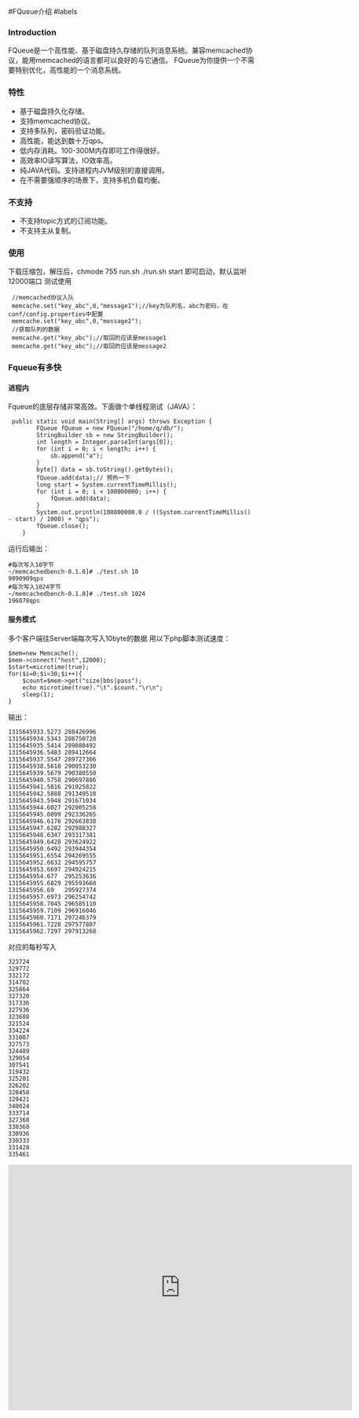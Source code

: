 #FQueue介绍
#labels
### Introduction 

FQueue是一个高性能、基于磁盘持久存储的队列消息系统。兼容memcached协议，能用memcached的语言都可以良好的与它通信。
FQueue为你提供一个不需要特别优化，高性能的一个消息系统。


### 特性 

  * 基于磁盘持久化存储。
  * 支持memcached协议。
  * 支持多队列，密码验证功能。
  * 高性能，能达到数十万qps。
  * 低内存消耗。100-300M内存即可工作得很好。
  * 高效率IO读写算法，IO效率高。
  * 纯JAVA代码。支持进程内JVM级别的直接调用。
  * 在不需要强顺序的场景下，支持多机负载均衡。
### 不支持 
  * 不支持topic方式的订阅功能。
  * 不支持主从复制。
###  使用 
  下载压缩包，解压后，chmode 755 run.sh
   ./run.sh start 即可启动，默认监听12000端口
   测试使用
  ```
   //memcached协议入队
   memcache.set("key_abc",0,"message1");//key为队列名，abc为密码，在conf/config.properties中配置
   memcache.set("key_abc",0,"message2");
   //获取队列的数据
   memcache.get("key_abc");//取回的应该是message1
   memcache.get("key_abc");//取回的应该是message2

   ```
###  Fqueue有多快 
#### 进程内
Fqueue的底层存储非常高效。下面做个单线程测试（JAVA）：
```
 public static void main(String[] args) throws Exception {
        FQueue fQueue = new FQueue("/home/q/db/");
        StringBuilder sb = new StringBuilder();
        int length = Integer.parseInt(args[0]);
        for (int i = 0; i < length; i++) {
            sb.append("a");
        }
        byte[] data = sb.toString().getBytes();
        fQueue.add(data);// 预热一下
        long start = System.currentTimeMillis();
        for (int i = 0; i < 100000000; i++) {
            fQueue.add(data);
        }
        System.out.println(100000000.0 / ((System.currentTimeMillis() - start) / 1000) + "qps");
        fQueue.close();
    }
```
运行后输出：
```
#每次写入10字节
~/memcachedbench-0.1.0]# ./test.sh 10
9090909qps
#每次写入1024字节
~/memcachedbench-0.1.0]# ./test.sh 1024
196078qps
```
#### 服务模式
多个客户端往Server端每次写入10byte的数据
用以下php脚本测试速度：
```
$mem=new Memcache();
$mem->connect("host",12000);
$start=microtime(true);
for($i=0;$i<30;$i++){
	$count=$mem->get("size|bbs|pass");
	echo microtime(true)."\t".$count."\r\n";
	sleep(1);
}
```
输出：
```
1315645933.5273	288426996
1315645934.5343	288750720
1315645935.5414	289080492
1315645936.5483	289412664
1315645937.5547	289727366
1315645938.5618	290053230
1315645939.5679	290380550
1315645940.5758	290697886
1315645941.5816	291025822
1315645942.5888	291349510
1315645943.5948	291671034
1315645944.6027	292005258
1315645945.6099	292336265
1315645946.6176	292663838
1315645947.6282	292988327
1315645948.6347	293317381
1315645949.6428	293624922
1315645950.6492	293944354
1315645951.6554	294269555
1315645952.6632	294595757
1315645953.6697	294924215
1315645954.677	295253636
1315645955.6829	295593660
1315645956.69	295927374
1315645957.6973	296254742
1315645958.7045	296585110
1315645959.7109	296916046
1315645960.7171	297246379
1315645961.7228	297577807
1315645962.7297	297913268
```
对应的每秒写入
```
323724
329772
332172
314702
325864
327320
317336
327936
323688
321524
334224
331007
327573
324489
329054
307541
319432
325201
326202
328458
329421
340024
333714
327368
330368
330936
330333
331428
335461

```

<iframe src="http://www.slideshare.net/slideshow/embed_code/10345815" width="700px" height="500px" frameborder="0" scrolling="no"></iframe>





